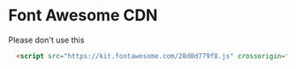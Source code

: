 # Font Awesome CDN
Please don't use this
```html
  <script src="https://kit.fontawesome.com/28d0d779f8.js" crossorigin="anonymous"></script>
```
